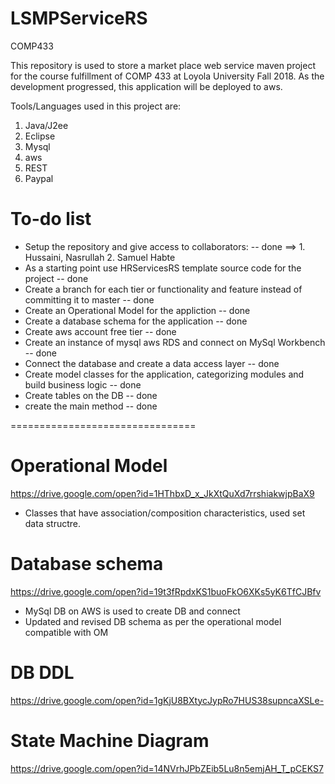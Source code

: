 # LSMPServiceRS
COMP433

This repository is used to store a market place web service maven project for the course fulfillment of COMP 433 at Loyola University Fall 2018.
As the development progressed, this application will be deployed to aws.

Tools/Languages used in this project are:
  1. Java/J2ee
  2. Eclipse
  3. Mysql
  4. aws
  5. REST
  6. Paypal
    
# To-do list

+ Setup the repository and give access to collaborators: -- done
      ==> 1. Hussaini, Nasrullah    2. Samuel Habte
+ As a starting point use HRServicesRS template source code for the project -- done
+ Create a branch for each tier or functionality and 
    feature instead of committing it to master -- done
+ Create an Operational Model for the appliction -- done
+ Create a database schema for the application -- done
+ Create aws account free tier -- done
+ Create an instance of mysql aws RDS and connect on MySql Workbench -- done
+ Connect the database and create a data access layer -- done
+ Create model classes for the application, categorizing modules and build business logic -- done
+ Create tables on the DB -- done
+ create the main method -- done

================================
# Operational Model
https://drive.google.com/open?id=1HThbxD_x_JkXtQuXd7rrshiakwjpBaX9
+ Classes that have association/composition characteristics, used set data structre.

# Database schema
https://drive.google.com/open?id=19t3fRpdxKS1buoFkO6XKs5yK6TfCJBfv
+ MySql DB on AWS is used to create DB and connect
+ Updated and revised DB schema as per the operational model compatible with OM
# DB DDL
https://drive.google.com/open?id=1gKjU8BXtycJypRo7HUS38supncaXSLe-
# State Machine Diagram
https://drive.google.com/open?id=14NVrhJPbZEib5Lu8n5emjAH_T_pCEKS7

